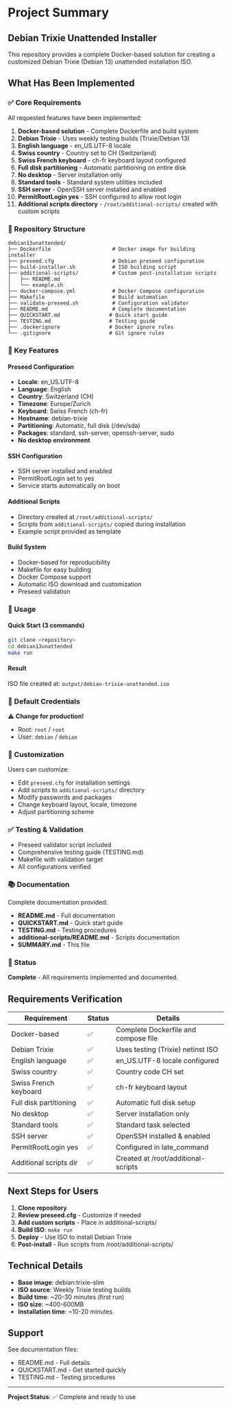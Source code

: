 # Project Summary

## Debian Trixie Unattended Installer

This repository provides a complete Docker-based solution for creating a customized Debian Trixie (Debian 13) unattended installation ISO.

## What Has Been Implemented

### ✅ Core Requirements

All requested features have been implemented:

1. **Docker-based solution** - Complete Dockerfile and build system
2. **Debian Trixie** - Uses weekly testing builds (Trixie/Debian 13)
3. **English language** - en_US.UTF-8 locale
4. **Swiss country** - Country set to CH (Switzerland)
5. **Swiss French keyboard** - ch-fr keyboard layout configured
6. **Full disk partitioning** - Automatic partitioning on entire disk
7. **No desktop** - Server installation only
8. **Standard tools** - Standard system utilities included
9. **SSH server** - OpenSSH server installed and enabled
10. **PermitRootLogin yes** - SSH configured to allow root login
11. **Additional scripts directory** - `/root/additional-scripts/` created with custom scripts

### 📁 Repository Structure

```
debian13unattended/
├── Dockerfile                    # Docker image for building installer
├── preseed.cfg                   # Debian preseed configuration
├── build-installer.sh            # ISO building script
├── additional-scripts/           # Custom post-installation scripts
│   ├── README.md
│   └── example.sh
├── docker-compose.yml            # Docker Compose configuration
├── Makefile                      # Build automation
├── validate-preseed.sh           # Configuration validator
├── README.md                     # Complete documentation
├── QUICKSTART.md                # Quick start guide
├── TESTING.md                   # Testing guide
├── .dockerignore                # Docker ignore rules
└── .gitignore                   # Git ignore rules
```

### 🎯 Key Features

#### Preseed Configuration
- **Locale**: en_US.UTF-8
- **Language**: English
- **Country**: Switzerland (CH)
- **Timezone**: Europe/Zurich
- **Keyboard**: Swiss French (ch-fr)
- **Hostname**: debian-trixie
- **Partitioning**: Automatic, full disk (/dev/sda)
- **Packages**: standard, ssh-server, openssh-server, sudo
- **No desktop environment**

#### SSH Configuration
- SSH server installed and enabled
- PermitRootLogin set to yes
- Service starts automatically on boot

#### Additional Scripts
- Directory created at `/root/additional-scripts/`
- Scripts from `additional-scripts/` copied during installation
- Example script provided as template

#### Build System
- Docker-based for reproducibility
- Makefile for easy building
- Docker Compose support
- Automatic ISO download and customization
- Preseed validation

### 🚀 Usage

#### Quick Start (3 commands)
```bash
git clone <repository>
cd debian13unattended
make run
```

#### Result
ISO file created at: `output/debian-trixie-unattended.iso`

### 📝 Default Credentials

⚠️ **Change for production!**

- Root: `root` / `root`
- User: `debian` / `debian`

### 🔧 Customization

Users can customize:
- Edit `preseed.cfg` for installation settings
- Add scripts to `additional-scripts/` directory
- Modify passwords and packages
- Change keyboard layout, locale, timezone
- Adjust partitioning scheme

### ✅ Testing & Validation

- Preseed validator script included
- Comprehensive testing guide (TESTING.md)
- Makefile with validation target
- All configurations verified

### 📚 Documentation

Complete documentation provided:
- **README.md** - Full documentation
- **QUICKSTART.md** - Quick start guide
- **TESTING.md** - Testing procedures
- **additional-scripts/README.md** - Scripts documentation
- **SUMMARY.md** - This file

### 🎉 Status

**Complete** - All requirements implemented and documented.

## Requirements Verification

| Requirement | Status | Details |
|------------|--------|---------|
| Docker-based | ✅ | Complete Dockerfile and compose file |
| Debian Trixie | ✅ | Uses testing (Trixie) netinst ISO |
| English language | ✅ | en_US.UTF-8 locale configured |
| Swiss country | ✅ | Country code CH set |
| Swiss French keyboard | ✅ | ch-fr keyboard layout |
| Full disk partitioning | ✅ | Automatic full disk setup |
| No desktop | ✅ | Server installation only |
| Standard tools | ✅ | Standard task selected |
| SSH server | ✅ | OpenSSH installed & enabled |
| PermitRootLogin yes | ✅ | Configured in late_command |
| Additional scripts dir | ✅ | Created at /root/additional-scripts |

## Next Steps for Users

1. **Clone repository**
2. **Review preseed.cfg** - Customize if needed
3. **Add custom scripts** - Place in additional-scripts/
4. **Build ISO**: `make run`
5. **Deploy** - Use ISO to install Debian Trixie
6. **Post-install** - Run scripts from /root/additional-scripts/

## Technical Details

- **Base image**: debian:trixie-slim
- **ISO source**: Weekly Trixie testing builds
- **Build time**: ~20-30 minutes (first run)
- **ISO size**: ~400-600MB
- **Installation time**: ~10-20 minutes

## Support

See documentation files:
- README.md - Full details
- QUICKSTART.md - Get started quickly
- TESTING.md - Testing procedures

---

**Project Status**: ✅ Complete and ready to use
